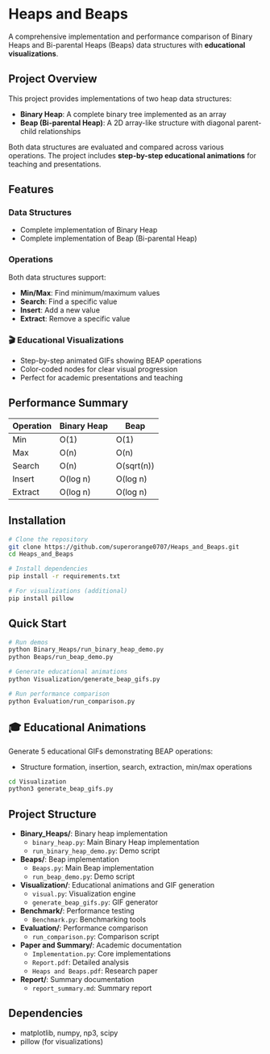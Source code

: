 # Heaps and Beaps

A comprehensive implementation and performance comparison of Binary Heaps and Bi-parental Heaps (Beaps) data structures with **educational visualizations**.

## Project Overview

This project provides implementations of two heap data structures:
- **Binary Heap**: A complete binary tree implemented as an array
- **Beap (Bi-parental Heap)**: A 2D array-like structure with diagonal parent-child relationships

Both data structures are evaluated and compared across various operations. The project includes **step-by-step educational animations** for teaching and presentations.

## Features

### Data Structures
- Complete implementation of Binary Heap
- Complete implementation of Beap (Bi-parental Heap)

### Operations
Both data structures support:
- **Min/Max**: Find minimum/maximum values
- **Search**: Find a specific value
- **Insert**: Add a new value
- **Extract**: Remove a specific value

### 🎬 Educational Visualizations
- Step-by-step animated GIFs showing BEAP operations
- Color-coded nodes for clear visual progression
- Perfect for academic presentations and teaching

## Performance Summary

| Operation | Binary Heap | Beap |
|-----------|-------------|------|
| Min       | O(1)        | O(1) |
| Max       | O(n)        | O(n) |
| Search    | O(n)        | O(sqrt(n)) |
| Insert    | O(log n)    | O(log n) |
| Extract   | O(log n)    | O(log n) |

## Installation

```bash
# Clone the repository
git clone https://github.com/superorange0707/Heaps_and_Beaps.git
cd Heaps_and_Beaps

# Install dependencies
pip install -r requirements.txt

# For visualizations (additional)
pip install pillow
```

## Quick Start

```bash
# Run demos
python Binary_Heaps/run_binary_heap_demo.py
python Beaps/run_beap_demo.py

# Generate educational animations
python Visualization/generate_beap_gifs.py

# Run performance comparison
python Evaluation/run_comparison.py
```

## 🎓 Educational Animations

Generate 5 educational GIFs demonstrating BEAP operations:
- Structure formation, insertion, search, extraction, min/max operations

```bash
cd Visualization
python3 generate_beap_gifs.py
```

## Project Structure

- **Binary_Heaps/**: Binary heap implementation
  - `binary_heap.py`: Main Binary Heap implementation
  - `run_binary_heap_demo.py`: Demo script
- **Beaps/**: Beap implementation  
  - `Beaps.py`: Main Beap implementation
  - `run_beap_demo.py`: Demo script
- **Visualization/**: Educational animations and GIF generation
  - `visual.py`: Visualization engine
  - `generate_beap_gifs.py`: GIF generator
- **Benchmark/**: Performance testing
  - `Benchmark.py`: Benchmarking tools
- **Evaluation/**: Performance comparison
  - `run_comparison.py`: Comparison script
- **Paper and Summary/**: Academic documentation
  - `Implementation.py`: Core implementations
  - `Report.pdf`: Detailed analysis
  - `Heaps and Beaps.pdf`: Research paper
- **Report/**: Summary documentation
  - `report_summary.md`: Summary report

## Dependencies

- matplotlib, numpy, np3, scipy
- pillow (for visualizations)

